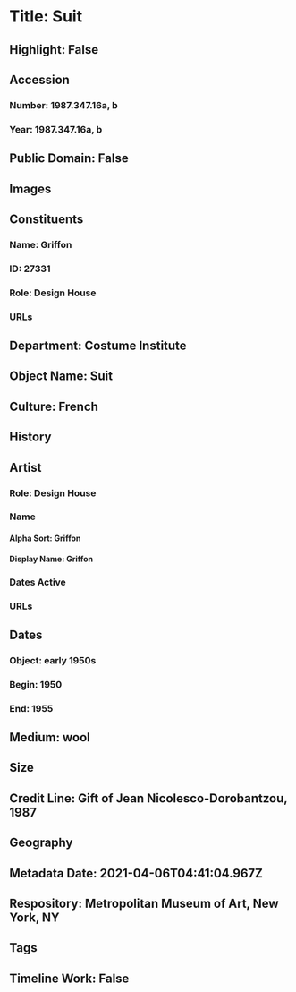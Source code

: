 # Title: Suit
## Highlight: False
## Accession
### Number: 1987.347.16a, b
### Year: 1987.347.16a, b
## Public Domain: False
## Images
## Constituents
### Name: Griffon
### ID: 27331
### Role: Design House
### URLs
## Department: Costume Institute
## Object Name: Suit
## Culture: French
## History
## Artist
### Role: Design House
### Name
#### Alpha Sort: Griffon
#### Display Name: Griffon
### Dates Active
### URLs
## Dates
### Object: early 1950s
### Begin: 1950
### End: 1955
## Medium: wool
## Size
## Credit Line: Gift of Jean Nicolesco-Dorobantzou, 1987
## Geography
## Metadata Date: 2021-04-06T04:41:04.967Z
## Respository: Metropolitan Museum of Art, New York, NY
## Tags
## Timeline Work: False